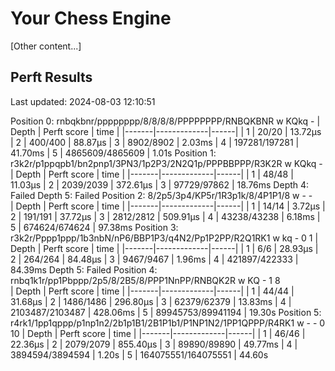 # Your Chess Engine

[Other content...]

## Perft Results

Last updated: 2024-08-03 12:10:51

Position 0: rnbqkbnr/pppppppp/8/8/8/8/PPPPPPPP/RNBQKBNR w KQkq -
| Depth | Perft score | time |
|-------|-------------|------|
| 1 | 20/20 | 13.72µs
| 2 | 400/400 | 88.87µs
| 3 | 8902/8902 | 2.03ms
| 4 | 197281/197281 | 41.70ms
| 5 | 4865609/4865609 | 1.01s
Position 1: r3k2r/p1ppqpb1/bn2pnp1/3PN3/1p2P3/2N2Q1p/PPPBBPPP/R3K2R w KQkq - 
| Depth | Perft score | time |
|-------|-------------|------|
| 1 | 48/48 | 11.03µs
| 2 | 2039/2039 | 372.61µs
| 3 | 97729/97862 | 18.76ms
Depth 4: Failed
Depth 5: Failed
Position 2: 8/2p5/3p4/KP5r/1R3p1k/8/4P1P1/8 w - -  
| Depth | Perft score | time |
|-------|-------------|------|
| 1 | 14/14 | 3.72µs
| 2 | 191/191 | 37.72µs
| 3 | 2812/2812 | 509.91µs
| 4 | 43238/43238 | 6.18ms
| 5 | 674624/674624 | 97.38ms
Position 3: r3k2r/Pppp1ppp/1b3nbN/nP6/BBP1P3/q4N2/Pp1P2PP/R2Q1RK1 w kq - 0 1
| Depth | Perft score | time |
|-------|-------------|------|
| 1 | 6/6 | 28.93µs
| 2 | 264/264 | 84.48µs
| 3 | 9467/9467 | 1.96ms
| 4 | 421897/422333 | 84.39ms
Depth 5: Failed
Position 4: rnbq1k1r/pp1Pbppp/2p5/8/2B5/8/PPP1NnPP/RNBQK2R w KQ - 1 8  
| Depth | Perft score | time |
|-------|-------------|------|
| 1 | 44/44 | 31.68µs
| 2 | 1486/1486 | 296.80µs
| 3 | 62379/62379 | 13.83ms
| 4 | 2103487/2103487 | 428.06ms
| 5 | 89945753/89941194 | 19.30s
Position 5: r4rk1/1pp1qppp/p1np1n2/2b1p1B1/2B1P1b1/P1NP1N2/1PP1QPPP/R4RK1 w - - 0 10
| Depth | Perft score | time |
|-------|-------------|------|
| 1 | 46/46 | 22.36µs
| 2 | 2079/2079 | 855.40µs
| 3 | 89890/89890 | 49.77ms
| 4 | 3894594/3894594 | 1.20s
| 5 | 164075551/164075551 | 44.60s
<!-- End of Perft Results -->